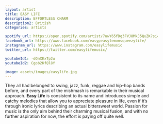 ```yaml
---
layout: artist
title: EASY LIFE 
description: EFFORTLESS CHARM
description2: British
categories: artists

spotify_url: https://open.spotify.com/artist/7uwY65fDg3FVJ8MkJ5QuZK?si=iNmwabOwT8G4iasd3uJZiQ
facebook_url: https://www.facebook.com/easypeasylemonsqueezylife/ 
instagram_url: https://www.instagram.com/easylifemusic 
twitter_url: https://twitter.com/easylifemusic/ 

youtubeId1: -dQnXExTp2w 
youtubeId2: Cgob2KfQl8Y

image: assets/images/easylife.jpg
---
```


They all had belonged to swing, jazz, funk, reggae and hip-hop bands before, and every part of the mishmash is remarkable in their musical approach. **Easy Life** is consistent to its name and introduces simple and catchy melodies that allow you to appreciate pleasure in life, even if it’s through ironic lyrics describing an actual bittersweet world. Passion for music is the only aim behind their charming musical fusion, and with no further aspiration for now, the effort is paying off quite well. 